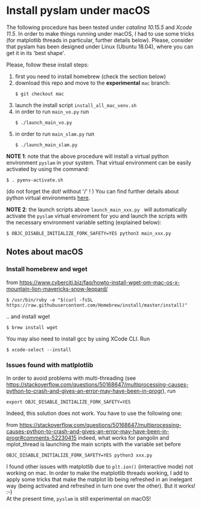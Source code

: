 
# Install pyslam under macOS 

The following procedure has been tested under *catalina 10.15.5* and *Xcode 11.5*. In order to make things running under macOS, I had to use some tricks (for matplotlib threads in particular, further details below). Please, consider that pyslam has been designed under Linux (Ubuntu 18.04), where you can get it in its 'best shape'. 

Please, follow these install steps: 

1. first you need to install homebrew (check the section below)
2. download this repo and move to the **experimental** `mac` branch: 
   ```
   $ git checkout mac 
   ```
3. launch the install script `install_all_mac_venv.sh`
4. in order to run `main_vo.py` run 
   ```
   $ ./launch_main_vo.py 
   ```
5. in order to run `main_slam.py` run 
   ```
   $ ./launch_main_slam.py 
   ```

**NOTE 1**: note that the above procedure will install a virtual python environment `pyslam` in your system. That virtual environment can be easily activated by using the command: 
```
$ . pyenv-activate.sh 
```
(do not forget the dot! without '/' ! )
You can find further details about python virtual environments [here](./PYTHON-VIRTUAL-ENVS.md).

**NOTE 2**: the launch scripts above `launch_main_xxx.py ` will automatically activate the `pyslam` virtual enviroment for you and launch the scripts with the necessary environment variable setting (explained below):
```
$ OBJC_DISABLE_INITIALIZE_FORK_SAFETY=YES python3 main_xxx.py
```

## Notes about macOS 

### Install homebrew and wget 

from https://www.cyberciti.biz/faq/howto-install-wget-om-mac-os-x-mountain-lion-mavericks-snow-leopard/ 
```
$ /usr/bin/ruby -e "$(curl -fsSL https://raw.githubusercontent.com/Homebrew/install/master/install)"
```
.. and install wget 
```
$ brew install wget
```

You may also need to install gcc by using XCode CLI. Run 
```
$ xcode-select --install
```


### Issues found with matlplotlib 

In order to avoid problems with multi-threading (see https://stackoverflow.com/questions/50168647/multiprocessing-causes-python-to-crash-and-gives-an-error-may-have-been-in-progr), run 
```
export OBJC_DISABLE_INITIALIZE_FORK_SAFETY=YES  
```
Indeed, this solution does not work. You have to use the following one: 

from https://stackoverflow.com/questions/50168647/multiprocessing-causes-python-to-crash-and-gives-an-error-may-have-been-in-progr#comments-52230415
indeed, what works for pangolin and mplot_thread is launching the main scripts with the variable set before 
```
OBJC_DISABLE_INITIALIZE_FORK_SAFETY=YES python3 xxx.py
```

I found other issues with matplotlib due to `plt.ion()` (interactive mode) not working on mac. In order to make the matplotlib threads working, I add to apply some tricks that make the matplot lib being refreshed in an inelegant way (being activated and refreshed in turn one over the other). But it works! :-)   
At the present time, `pyslam` is still experimental on macOS! 